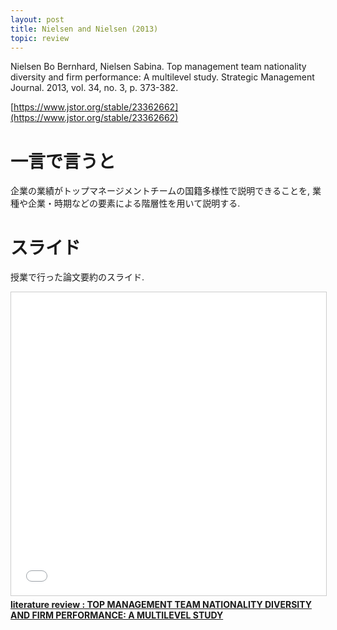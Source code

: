 ```yaml
---
layout: post
title: Nielsen and Nielsen (2013)
topic: review
---
```


Nielsen Bo Bernhard, Nielsen Sabina. Top management team nationality diversity and firm performance: A multilevel study. Strategic Management Journal. 2013, vol. 34, no. 3, p. 373-382.

[https://www.jstor.org/stable/23362662](https://www.jstor.org/stable/23362662)  

# 一言で言うと

企業の業績がトップマネージメントチームの国籍多様性で説明できることを, 業種や企業・時期などの要素による階層性を用いて説明する. 

# スライド

授業で行った論文要約のスライド. 

<div class="embed-responsive embed-responsive-16by9">
<iframe src="//www.slideshare.net/slideshow/embed_code/key/cxJENLnNyFin9G" width="595" height="485" frameborder="0" marginwidth="0" marginheight="0" scrolling="no" style="border:1px solid #CCC; border-width:1px; margin-bottom:5px; max-width: 100%;" allowfullscreen> </iframe>
</div>

 <div style="margin-bottom:5px"> <strong> <a href="//www.slideshare.net/ssuser6ae1e8/literature-review-top-management-team-nationality-diversity-and-firm-performance-a-multilevel-study" title="literature review : TOP MANAGEMENT TEAM NATIONALITY DIVERSITY AND FIRM PERFORMANCE: A MULTILEVEL STUDY" target="_blank">literature review : TOP MANAGEMENT TEAM NATIONALITY DIVERSITY AND FIRM PERFORMANCE: A MULTILEVEL STUDY</a> </strong> </div>

